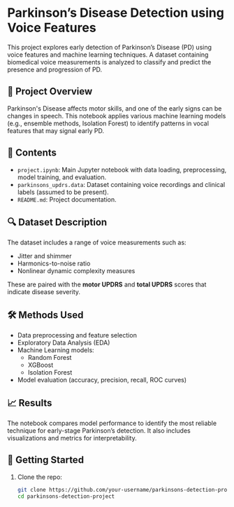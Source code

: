 # Parkinson’s Disease Detection using Voice Features

This project explores early detection of Parkinson’s Disease (PD) using voice features and machine learning techniques. A dataset containing biomedical voice measurements is analyzed to classify and predict the presence and progression of PD.

## 🧠 Project Overview

Parkinson's Disease affects motor skills, and one of the early signs can be changes in speech. This notebook applies various machine learning models (e.g., ensemble methods, Isolation Forest) to identify patterns in vocal features that may signal early PD.

## 📁 Contents

- `project.ipynb`: Main Jupyter notebook with data loading, preprocessing, model training, and evaluation.
- `parkinsons_updrs.data`: Dataset containing voice recordings and clinical labels (assumed to be present).
- `README.md`: Project documentation.

## 🔍 Dataset Description

The dataset includes a range of voice measurements such as:
- Jitter and shimmer
- Harmonics-to-noise ratio
- Nonlinear dynamic complexity measures

These are paired with the **motor UPDRS** and **total UPDRS** scores that indicate disease severity.

## 🛠️ Methods Used

- Data preprocessing and feature selection
- Exploratory Data Analysis (EDA)
- Machine Learning models:
  - Random Forest
  - XGBoost
  - Isolation Forest
- Model evaluation (accuracy, precision, recall, ROC curves)

## 📈 Results

The notebook compares model performance to identify the most reliable technique for early-stage Parkinson’s detection. It also includes visualizations and metrics for interpretability.

## 🚀 Getting Started

1. Clone the repo:
   ```bash
   git clone https://github.com/your-username/parkinsons-detection-project.git
   cd parkinsons-detection-project
